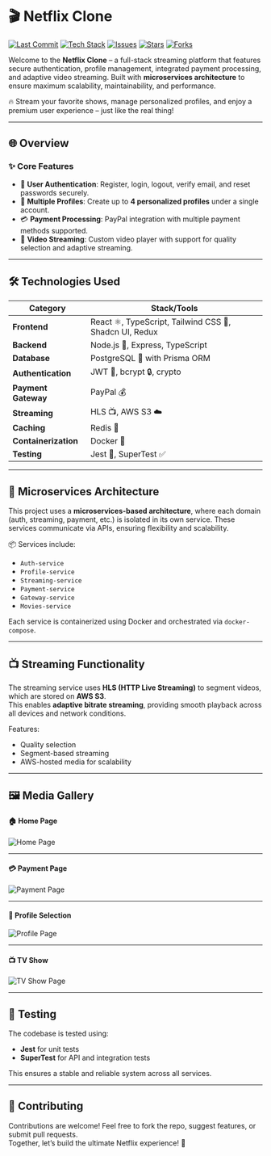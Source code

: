 # 🎬 Netflix Clone

[![Last Commit](https://img.shields.io/github/last-commit/nitaidaud/Netflix-Clone)](https://github.com/nitaidaud/Netflix-Clone/commits/main)
[![Tech Stack](https://img.shields.io/badge/Tech%20Stack-Full%20Stack-red)](#-technologies-used)
[![Issues](https://img.shields.io/github/issues/nitaidaud/Netflix-Clone)](https://github.com/nitaidaud/Netflix-Clone/issues)
[![Stars](https://img.shields.io/github/stars/nitaidaud/Netflix-Clone)](https://github.com/nitaidaud/Netflix-Clone/stargazers)
[![Forks](https://img.shields.io/github/forks/nitaidaud/Netflix-Clone)](https://github.com/nitaidaud/Netflix-Clone/network/members)

Welcome to the **Netflix Clone** – a full-stack streaming platform that features secure authentication, profile management, integrated payment processing, and adaptive video streaming. Built with **microservices architecture** to ensure maximum scalability, maintainability, and performance.  

🔥 Stream your favorite shows, manage personalized profiles, and enjoy a premium user experience – just like the real thing!

---

## 🌐 Overview

### ✨ Core Features

- 🔐 **User Authentication**: Register, login, logout, verify email, and reset passwords securely.
- 👥 **Multiple Profiles**: Create up to **4 personalized profiles** under a single account.
- 💳 **Payment Processing**: PayPal integration with multiple payment methods supported.
- 🎥 **Video Streaming**: Custom video player with support for quality selection and adaptive streaming.

---

## 🛠️ Technologies Used

| Category              | Stack/Tools                                                                 |
|-----------------------|-----------------------------------------------------------------------------|
| **Frontend**           | React ⚛️, TypeScript, Tailwind CSS 🎨, Shadcn UI, Redux                    |
| **Backend**            | Node.js 🚀, Express, TypeScript                                             |
| **Database**           | PostgreSQL 🐘 with Prisma ORM                                               |
| **Authentication**     | JWT 🔐, bcrypt 🔒, crypto                                                    |
| **Payment Gateway**    | PayPal 💰                                                                  |
| **Streaming**          | HLS 📺, AWS S3 ☁️                                                           |
| **Caching**            | Redis 🧠                                                                   |
| **Containerization**   | Docker 🐳                                                                  |
| **Testing**            | Jest 🧪, SuperTest ✅                                                       |

---

## 🧱 Microservices Architecture

This project uses a **microservices-based architecture**, where each domain (auth, streaming, payment, etc.) is isolated in its own service. These services communicate via APIs, ensuring flexibility and scalability.

📦 Services include:
- `Auth-service`
- `Profile-service`
- `Streaming-service`
- `Payment-service`
- `Gateway-service`
- `Movies-service`

Each service is containerized using Docker and orchestrated via `docker-compose`.

---

## 📺 Streaming Functionality

The streaming service uses **HLS (HTTP Live Streaming)** to segment videos, which are stored on **AWS S3**.  
This enables **adaptive bitrate streaming**, providing smooth playback across all devices and network conditions.

Features:
- Quality selection
- Segment-based streaming
- AWS-hosted media for scalability

---

## 🖼️ Media Gallery

#### 🏠 Home Page  
![Home Page](https://github.com/user-attachments/assets/d8f023aa-3c97-4d2e-bafb-652e34e4c2bb)

---

#### 💳 Payment Page  
![Payment Page](https://github.com/user-attachments/assets/e2afef4a-e202-4df1-a3b8-ecdb3c8e7b42)

---

#### 👤 Profile Selection  
![Profile Page](https://github.com/user-attachments/assets/647e7dac-8806-4f65-8d55-77f5fdbec6d1)

---

#### 📺 TV Show  
![TV Show Page](https://github.com/user-attachments/assets/bb40a144-2f56-43ad-aab7-e1962bfdfdcf)

---

## 🧪 Testing

The codebase is tested using:
- **Jest** for unit tests
- **SuperTest** for API and integration tests

This ensures a stable and reliable system across all services.

---

## 🤝 Contributing

Contributions are welcome! Feel free to fork the repo, suggest features, or submit pull requests.  
Together, let’s build the ultimate Netflix experience! 🙌
